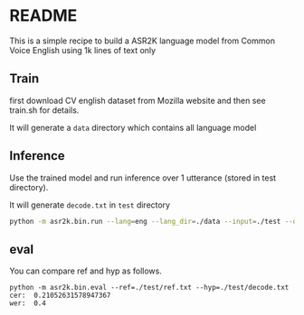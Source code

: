 # README

This is a simple recipe to build a ASR2K language model from Common Voice English using 1k lines of text only

## Train

first download CV english dataset from Mozilla website and then see train.sh for details.

It will generate a `data` directory which contains all language model

## Inference

Use the trained model and run inference over 1 utterance (stored in test directory).

It will generate `decode.txt` in `test` directory

```bash
python -m asr2k.bin.run --lang=eng --lang_dir=./data --input=./test --output=./test
```

## eval

You can compare ref and hyp as follows.

```
python -m asr2k.bin.eval --ref=./test/ref.txt --hyp=./test/decode.txt
cer:  0.21052631578947367
wer:  0.4
```